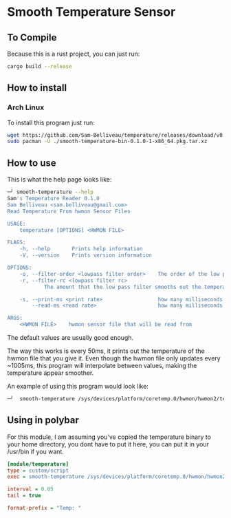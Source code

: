 # Smooth Temperature Sensor

## To Compile

Because this is a rust project, you can just run:

```sh
cargo build --release
```

## How to install 

### Arch Linux

To install this program just run:

```sh
wget https://github.com/Sam-Belliveau/temperature/releases/download/v0.1.0/smooth-temperature-bin-0.1.0-1-x86_64.pkg.tar.xz
sudo pacman -U ./smooth-temperature-bin-0.1.0-1-x86_64.pkg.tar.xz
```

## How to use

This is what the help page looks like:
```sh
─╯ smooth-temperature --help
Sam's Temperature Reader 0.1.0
Sam Belliveau <sam.belliveau@gmail.com>
Read Temperature From hwmon Sensor Files

USAGE:
    temperature [OPTIONS] <HWMON FILE>

FLAGS:
    -h, --help       Prints help information
    -V, --version    Prints version information

OPTIONS:
    -o, --filter-order <lowpass filter order>    The order of the low pass filter [default: 3]
    -r, --filter-rc <lowpass filter rc>
            The amount that the low pass filter smooths out the temperatures [default: 2]

    -s, --print-ms <print rate>                  how many milliseconds between each print [default: 50]
        --read-ms <read rate>                    how many milliseconds between each sensor read [default: 450]

ARGS:
    <HWMON FILE>    hwmon sensor file that will be read from
```

The default values are usually good enough.

The way this works is every 50ms, it prints out the temperature of the hwmon file that you give it. Even though the hwmon file only updates every ~1005ms, this program will interpolate between values, making the temperature appear smoother.

An example of using this program would look like:
```sh
─╯  smooth-temperature /sys/devices/platform/coretemp.0/hwmon/hwmon2/temp1_input 
```

## Using in polybar

For this module, I am assuming you've copied the temperature binary to your home directory, you dont have to put it here, you can put it in your /usr/bin if you want.

```ini
[module/temperature]
type = custom/script
exec = smooth-temperature /sys/devices/platform/coretemp.0/hwmon/hwmon2/temp1_input 

interval = 0.05
tail = true 

format-prefix = "Temp: "
```

